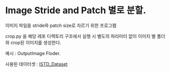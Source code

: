 # Image Stride and Patch 별로 분할.
이미지 파일을 stride와 patch size로 자르기 위한 프로그램

crop.py 을 해당 레포 디렉토리 구조에서 실행 시 별도의 파라미터 없이 이미지 별 폴더와 crop된 이미지를 생성한다.

예시 : OutputImage Floder.

사용된 데이터셋 : [ISTD_Dataset](https://drive.google.com/file/d/1I0qw-65KBA6np8vIZzO6oeiOvcDBttAY/view)
